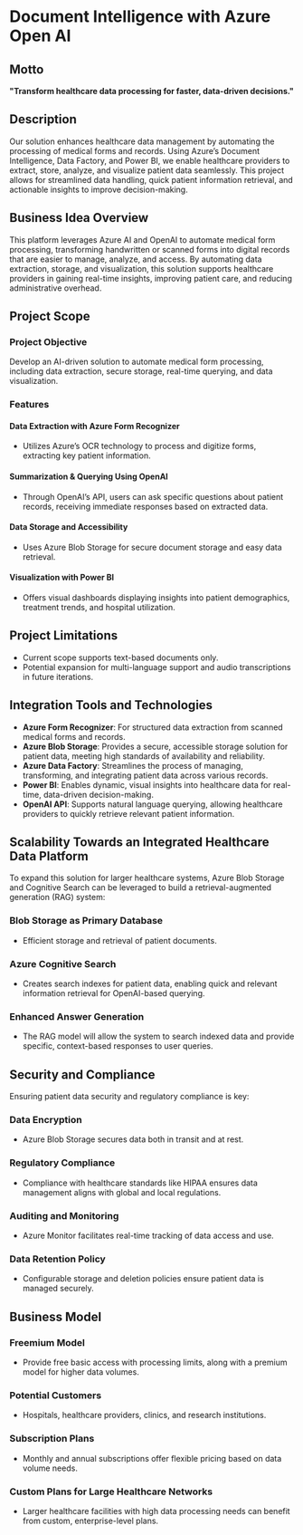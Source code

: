 # Document Intelligence with Azure Open AI

## Motto
**"Transform healthcare data processing for faster, data-driven decisions."**

## Description
Our solution enhances healthcare data management by automating the processing of medical forms and records. Using Azure’s Document Intelligence, Data Factory, and Power BI, we enable healthcare providers to extract, store, analyze, and visualize patient data seamlessly. This project allows for streamlined data handling, quick patient information retrieval, and actionable insights to improve decision-making.

## Business Idea Overview
This platform leverages Azure AI and OpenAI to automate medical form processing, transforming handwritten or scanned forms into digital records that are easier to manage, analyze, and access. By automating data extraction, storage, and visualization, this solution supports healthcare providers in gaining real-time insights, improving patient care, and reducing administrative overhead.

## Project Scope
### Project Objective
Develop an AI-driven solution to automate medical form processing, including data extraction, secure storage, real-time querying, and data visualization.

### Features
#### Data Extraction with Azure Form Recognizer
- Utilizes Azure’s OCR technology to process and digitize forms, extracting key patient information.

#### Summarization & Querying Using OpenAI
- Through OpenAI’s API, users can ask specific questions about patient records, receiving immediate responses based on extracted data.

#### Data Storage and Accessibility
- Uses Azure Blob Storage for secure document storage and easy data retrieval.

#### Visualization with Power BI
- Offers visual dashboards displaying insights into patient demographics, treatment trends, and hospital utilization.

## Project Limitations
- Current scope supports text-based documents only.
- Potential expansion for multi-language support and audio transcriptions in future iterations.

## Integration Tools and Technologies
- **Azure Form Recognizer**: For structured data extraction from scanned medical forms and records.
- **Azure Blob Storage**: Provides a secure, accessible storage solution for patient data, meeting high standards of availability and reliability.
- **Azure Data Factory**: Streamlines the process of managing, transforming, and integrating patient data across various records.
- **Power BI**: Enables dynamic, visual insights into healthcare data for real-time, data-driven decision-making.
- **OpenAI API**: Supports natural language querying, allowing healthcare providers to quickly retrieve relevant patient information.

## Scalability Towards an Integrated Healthcare Data Platform
To expand this solution for larger healthcare systems, Azure Blob Storage and Cognitive Search can be leveraged to build a retrieval-augmented generation (RAG) system:

### Blob Storage as Primary Database
- Efficient storage and retrieval of patient documents.

### Azure Cognitive Search
- Creates search indexes for patient data, enabling quick and relevant information retrieval for OpenAI-based querying.

### Enhanced Answer Generation
- The RAG model will allow the system to search indexed data and provide specific, context-based responses to user queries.

## Security and Compliance
Ensuring patient data security and regulatory compliance is key:

### Data Encryption
- Azure Blob Storage secures data both in transit and at rest.

### Regulatory Compliance
- Compliance with healthcare standards like HIPAA ensures data management aligns with global and local regulations.

### Auditing and Monitoring
- Azure Monitor facilitates real-time tracking of data access and use.

### Data Retention Policy
- Configurable storage and deletion policies ensure patient data is managed securely.

## Business Model
### Freemium Model
- Provide free basic access with processing limits, along with a premium model for higher data volumes.

### Potential Customers
- Hospitals, healthcare providers, clinics, and research institutions.

### Subscription Plans
- Monthly and annual subscriptions offer flexible pricing based on data volume needs.

### Custom Plans for Large Healthcare Networks
- Larger healthcare facilities with high data processing needs can benefit from custom, enterprise-level plans.
